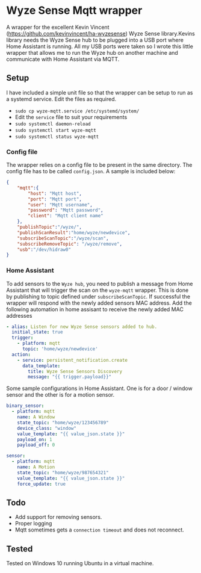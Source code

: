 # Wyze Sense Mqtt wrapper
A wrapper for the excellent Kevin Vincent (https://github.com/kevinvincent/ha-wyzesense) Wyze Sense library.Kevins library needs the Wyze Sense hub to be plugged into a USB port where Home Assistant is running. All my USB ports were taken so I wrote this little wrapper that allows me to run the Wyze hub on another machine and communicate with Home Assistant via MQTT. 

## Setup

I have included a simple unit file so that the wrapper can be setup to run as a systemd service. Edit the files as required.

* `sudo cp wyze-mqtt.service /etc/systemd/system/`
* Edit the `service` file to suit your requirements
* `sudo systemctl daemon-reload`
* `sudo systemctl start wyze-mqtt`
* `sudo systemctl status wyze-mqtt`

### Config file

The wrapper relies on a config file to be present in the same directory. The config file has to be called `config.json`. A sample is included below:

```json
{
    "mqtt":{
        "host": "Mqtt host",
        "port": "Mqtt port",
        "user": "Mqtt username",
        "password": "Mqtt password",
        "client": "Mqtt client name"
    },
    "publishTopic":"/wyze/",
    "publishScanResult":"home/wyze/newdevice",
    "subscribeScanTopic":"/wyze/scan",
    "subscribeRemoveTopic": "/wyze/remove",
    "usb":"/dev/hidraw0"
}
``` 
### Home Assistant

To add sensors to the `Wyze hub`, you need to publish a message from Home Assistant that will trigger the scan on the `wyze-mqtt` wrapper. This is done by publishing to topic defined under `subscribeScanTopic`. If successful the wrapper will respond with the newly added sensors MAC address. Add the following automation in home assisant to receive the newly added MAC addresses
```yaml
- alias: Listen for new Wyze Sense sensors added to hub.
  initial_state: true
  trigger:
    - platform: mqtt
      topic: 'home/wyze/newdevice'
  action:
    - service: persistent_notification.create
      data_template:
        title: Wyze Sense Sensors Discovery
        message: "{{ trigger.payload}}"
```

Some sample configurations in Home Assistant. One is for a door / window sensor and the other is for a motion sensor.
```yaml
binary_sensor:
  - platform: mqtt
    name: A Window
    state_topic: "home/wyze/123456789"
    device_class: "window"
    value_template: "{{ value_json.state }}" 
    payload_on: 1
    payload_off: 0

sensor:
  - platform: mqtt
    name: A Motion
    state_topic: "home/wyze/987654321"
    value_template: "{{ value_json.state }}"  
    force_update: true  
```

## Todo
* Add support for removing sensors.
* Proper logging
* Mqtt sometimes gets a `connection timeout` and does not reconnect.

## Tested

Tested on Windows 10 running Ubuntu in a virtual machine.
